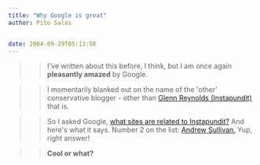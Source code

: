 ```yaml
---
title: "Why Google is great"
author: Pito Salas


date: 2004-09-29T05:13:58
---
```



>>

>> I've written about this before, I think, but I am once again **pleasantly
amazed** by Google.

>>

>> I momentarily blanked out on the name of the 'other' conservative blogger -
other than [Glenn Reynolds (Instapundit)](<http://www.instapundit.com/>) that
is.

>>

>> So I asked Google, [what sites are related to
Instapundit?](<http://www.google.com/search?sourceid=navclient&ie=UTF-8&q=related%3Ainstapundit>)
And here's what it says. Number 2 on the list: [Andrew
Sullivan.](<http://www.andrewsullivan.com/>) Yup, right answer!

>>

>> **Cool or what?**


